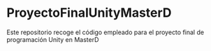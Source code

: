 # ProyectoFinalUnityMasterD
Este repositorio recoge el código empleado para el proyecto final de programación Unity en MasterD
